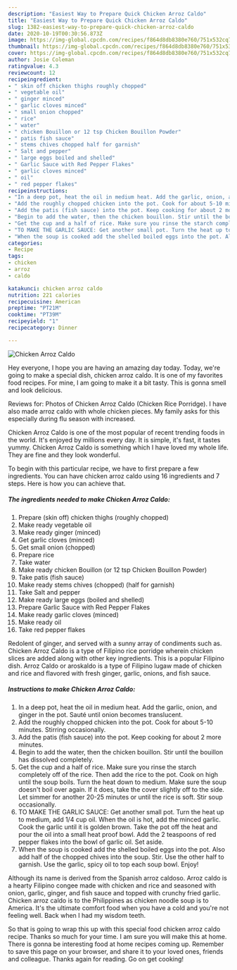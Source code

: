 ```yaml
---
description: "Easiest Way to Prepare Quick Chicken Arroz Caldo"
title: "Easiest Way to Prepare Quick Chicken Arroz Caldo"
slug: 1382-easiest-way-to-prepare-quick-chicken-arroz-caldo
date: 2020-10-19T00:30:56.873Z
image: https://img-global.cpcdn.com/recipes/f864d8db8380e760/751x532cq70/chicken-arroz-caldo-recipe-main-photo.jpg
thumbnail: https://img-global.cpcdn.com/recipes/f864d8db8380e760/751x532cq70/chicken-arroz-caldo-recipe-main-photo.jpg
cover: https://img-global.cpcdn.com/recipes/f864d8db8380e760/751x532cq70/chicken-arroz-caldo-recipe-main-photo.jpg
author: Josie Coleman
ratingvalue: 4.3
reviewcount: 12
recipeingredient:
- " skin off chicken thighs roughly chopped"
- " vegetable oil"
- " ginger minced"
- " garlic cloves minced"
- " small onion chopped"
- " rice"
- " water"
- " chicken Bouillon or 12 tsp Chicken Bouillon Powder"
- " patis fish sauce"
- " stems chives chopped half for garnish"
- " Salt and pepper"
- " large eggs boiled and shelled"
- " Garlic Sauce with Red Pepper Flakes"
- " garlic cloves minced"
- " oil"
- " red pepper flakes"
recipeinstructions:
- "In a deep pot, heat the oil in medium heat. Add the garlic, onion, and ginger in the pot. Sauté until onion becomes translucent."
- "Add the roughly chopped chicken into the pot. Cook for about 5-10 minutes. Stirring occasionally."
- "Add the patis (fish sauce) into the pot. Keep cooking for about 2 more minutes."
- "Begin to add the water, then the chicken bouillon. Stir until the bouillon has dissolved completely."
- "Get the cup and a half of rice. Make sure you rinse the starch completely off of the rice. Then add the rice to the pot. Cook on high until the soup boils. Turn the heat down to medium. Make sure the soup doesn&#39;t boil over again. If it does, take the cover slightly off to the side. Let simmer for another 20-25 minutes or until the rice is soft. Stir soup occasionally."
- "TO MAKE THE GARLIC SAUCE: Get another small pot. Turn the heat up to medium, add 1/4 cup oil. When the oil is hot, add the minced garlic. Cook the garlic until it is golden brown. Take the pot off the heat and pour the oil into a small heat proof bowl. Add the 2 teaspoons of red pepper flakes into the bowl of garlic oil. Set aside."
- "When the soup is cooked add the shelled boiled eggs into the pot. Also add half of the chopped chives into the soup. Stir. Use the other half to garnish. Use the garlic, spicy oil to top each soup bowl. Enjoy!"
categories:
- Recipe
tags:
- chicken
- arroz
- caldo

katakunci: chicken arroz caldo 
nutrition: 221 calories
recipecuisine: American
preptime: "PT21M"
cooktime: "PT39M"
recipeyield: "1"
recipecategory: Dinner

---
```



![Chicken Arroz Caldo](https://img-global.cpcdn.com/recipes/f864d8db8380e760/751x532cq70/chicken-arroz-caldo-recipe-main-photo.jpg)

Hey everyone, I hope you are having an amazing day today. Today, we're going to make a special dish, chicken arroz caldo. It is one of my favorites food recipes. For mine, I am going to make it a bit tasty. This is gonna smell and look delicious.

Reviews for: Photos of Chicken Arroz Caldo (Chicken Rice Porridge). I have also made arroz caldo with whole chicken pieces. My family asks for this especially during flu season with increased.

Chicken Arroz Caldo is one of the most popular of recent trending foods in the world. It's enjoyed by millions every day. It is simple, it's fast, it tastes yummy. Chicken Arroz Caldo is something which I have loved my whole life. They are fine and they look wonderful.


To begin with this particular recipe, we have to first prepare a few ingredients. You can have chicken arroz caldo using 16 ingredients and 7 steps. Here is how you can achieve that.

<!--inarticleads1-->

##### The ingredients needed to make Chicken Arroz Caldo:

1. Prepare  (skin off) chicken thighs (roughly chopped)
1. Make ready  vegetable oil
1. Make ready  ginger (minced)
1. Get  garlic cloves (minced)
1. Get  small onion (chopped)
1. Prepare  rice
1. Take  water
1. Make ready  chicken Bouillon (or 12 tsp Chicken Bouillon Powder)
1. Take  patis (fish sauce)
1. Make ready  stems chives (chopped) (half for garnish)
1. Take  Salt and pepper
1. Make ready  large eggs (boiled and shelled)
1. Prepare  Garlic Sauce with Red Pepper Flakes
1. Make ready  garlic cloves (minced)
1. Make ready  oil
1. Take  red pepper flakes


Redolent of ginger, and served with a sunny array of condiments such as. Chicken Arroz Caldo is a type of Filipino rice porridge wherein chicken slices are added along with other key ingredients. This is a popular Filipino dish. Arroz Caldo or aroskaldo is a type of Filipino lugaw made of chicken and rice and flavored with fresh ginger, garlic, onions, and fish sauce. 

<!--inarticleads2-->

##### Instructions to make Chicken Arroz Caldo:

1. In a deep pot, heat the oil in medium heat. Add the garlic, onion, and ginger in the pot. Sauté until onion becomes translucent.
1. Add the roughly chopped chicken into the pot. Cook for about 5-10 minutes. Stirring occasionally.
1. Add the patis (fish sauce) into the pot. Keep cooking for about 2 more minutes.
1. Begin to add the water, then the chicken bouillon. Stir until the bouillon has dissolved completely.
1. Get the cup and a half of rice. Make sure you rinse the starch completely off of the rice. Then add the rice to the pot. Cook on high until the soup boils. Turn the heat down to medium. Make sure the soup doesn&#39;t boil over again. If it does, take the cover slightly off to the side. Let simmer for another 20-25 minutes or until the rice is soft. Stir soup occasionally.
1. TO MAKE THE GARLIC SAUCE: Get another small pot. Turn the heat up to medium, add 1/4 cup oil. When the oil is hot, add the minced garlic. Cook the garlic until it is golden brown. Take the pot off the heat and pour the oil into a small heat proof bowl. Add the 2 teaspoons of red pepper flakes into the bowl of garlic oil. Set aside.
1. When the soup is cooked add the shelled boiled eggs into the pot. Also add half of the chopped chives into the soup. Stir. Use the other half to garnish. Use the garlic, spicy oil to top each soup bowl. Enjoy!


Although its name is derived from the Spanish arroz caldoso. Arroz caldo is a hearty Filipino congee made with chicken and rice and seasoned with onion, garlic, ginger, and fish sauce and topped with crunchy fried garlic. Chicken arroz caldo is to the Philippines as chicken noodle soup is to America. It&#39;s the ultimate comfort food when you have a cold and you&#39;re not feeling well. Back when I had my wisdom teeth. 

So that is going to wrap this up with this special food chicken arroz caldo recipe. Thanks so much for your time. I am sure you will make this at home. There is gonna be interesting food at home recipes coming up. Remember to save this page on your browser, and share it to your loved ones, friends and colleague. Thanks again for reading. Go on get cooking!
